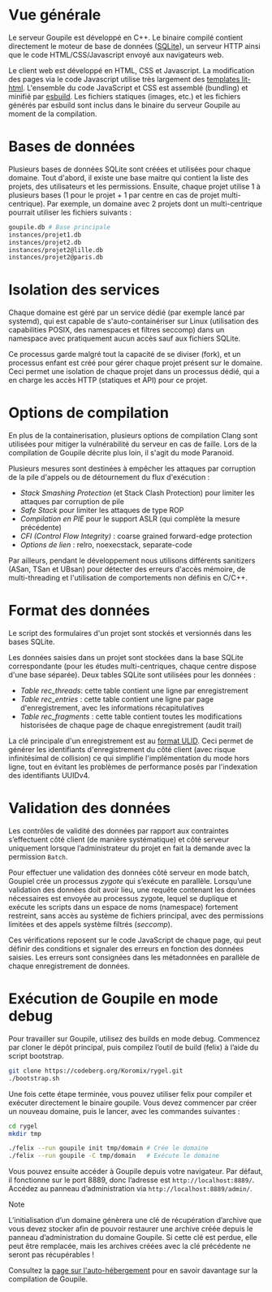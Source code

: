 # Vue générale

Le serveur Goupile est développé en C++. Le binaire compilé contient directement le moteur de base de données ([SQLite](https://sqlite.org/)), un serveur HTTP ainsi que le code HTML/CSS/Javascript envoyé aux navigateurs web.

Le client web est développé en HTML, CSS et Javascript. La modification des pages via le code Javascript utilise très largement des [templates lit-html](https://lit.dev/docs/templates/overview/). L'ensemble du code JavaScript et CSS est assemblé (bundling) et minifié par [esbuild](https://esbuild.github.io/). Les fichiers statiques (images, etc.) et les fichiers générés par esbuild sont inclus dans le binaire du serveur Goupile au moment de la compilation.

# Bases de données

Plusieurs bases de données SQLite sont créées et utilisées pour chaque domaine. Tout d'abord, il existe une base maitre qui contient la liste des projets, des utilisateurs et les permissions. Ensuite, chaque projet utilise 1 à plusieurs bases (1 pour le projet + 1 par centre en cas de projet multi-centrique). Par exemple, un domaine avec 2 projets dont un multi-centrique pourrait utiliser les fichiers suivants :

```sh
goupile.db # Base principale
instances/projet1.db
instances/projet2.db
instances/projet2@lille.db
instances/projet2@paris.db
```

# Isolation des services

Chaque domaine est géré par un service dédié (par exemple lancé par systemd), qui est capable de s'auto-containériser sur Linux (utilisation des capabilities POSIX, des namespaces et filtres seccomp) dans un namespace avec pratiquement aucun accès sauf aux fichiers SQLite.

Ce processus garde malgré tout la capacité de se diviser (fork), et un processus enfant est créé pour gérer chaque projet présent sur le domaine. Ceci permet une isolation de chaque projet dans un processus dédié, qui a en charge les accès HTTP (statiques et API) pour ce projet.

# Options de compilation

En plus de la containerisation, plusieurs options de compilation Clang sont utilisées pour mitiger la vulnérabilité du serveur en cas de faille. Lors de la compilation de Goupile décrite plus loin, il s'agit du mode Paranoid.

Plusieurs mesures sont destinées à empêcher les attaques par corruption de la pile d'appels ou de détournement du flux d'exécution :

- *Stack Smashing Protection* (et Stack Clash Protection) pour limiter les attaques par corruption de pile
- *Safe Stack* pour limiter les attaques de type ROP
- *Compilation en PIE* pour le support ASLR (qui complète la mesure précédente)
- *CFI (Control Flow Integrity)* : coarse grained forward-edge protection
- *Options de lien* : relro, noexecstack, separate-code

Par ailleurs, pendant le développement nous utilisons différents sanitizers (ASan, TSan et UBsan) pour détecter des erreurs d'accès mémoire, de multi-threading et l'utilisation de comportements non définis en C/C++.

# Format des données

Le script des formulaires d'un projet sont stockés et versionnés dans les bases SQLite.

Les données saisies dans un projet sont stockées dans la base SQLite correspondante (pour les études multi-centriques, chaque centre dispose d'une base séparée). Deux tables SQLite sont utilisées pour les données :

- *Table rec_threads*: cette table contient une ligne par enregistrement
- *Table rec_entries* : cette table contient une ligne par page d'enregistrement, avec les informations récapitulatives
- *Table rec_fragments* : cette table contient toutes les modifications historisées de chaque page de chaque enregistrement (audit trail)

La clé principale d'un enregistrement est au [format ULID](https://github.com/ulid/spec). Ceci permet de générer les identifiants d'enregistrement du côté client (avec risque infinitésimal de collision) ce qui simplifie l'implémentation du mode hors ligne, tout en évitant les problèmes de performance posés par l'indexation des identifiants UUIDv4.

# Validation des données

Les contrôles de validité des données par rapport aux contraintes s’effectuent côté client (de manière systématique) et côté serveur uniquement lorsque l’administrateur du projet en fait la demande avec la permission `Batch`.

Pour effectuer une validation des données côté serveur en mode batch, Goupiel crée un processus *zygote* qui s’exécute en parallèle. Lorsqu’une validation des données doit avoir lieu, une requête contenant les données nécessaires est envoyée au processus zygote, lequel se duplique et exécute les scripts dans un espace de noms (namespace) fortement restreint, sans accès au système de fichiers principal, avec des permissions limitées et des appels système filtrés (*seccomp*).

Ces vérifications reposent sur le code JavaScript de chaque page, qui peut définir des conditions et signaler des erreurs en fonction des données saisies. Les erreurs sont consignées dans les métadonnées en parallèle de chaque enregistrement de données.

# Exécution de Goupile en mode debug

Pour travailler sur Goupile, utilisez des builds en mode debug. Commencez par cloner le dépôt principal, puis compilez l’outil de build (felix) à l’aide du script bootstrap.

```sh
git clone https://codeberg.org/Koromix/rygel.git
./bootstrap.sh
```

Une fois cette étape terminée, vous pouvez utiliser felix pour compiler et exécuter directement le binaire goupile. Vous devez commencer par créer un nouveau domaine, puis le lancer, avec les commandes suivantes :

```sh
cd rygel
mkdir tmp

./felix --run goupile init tmp/domain # Crée le domaine
./felix --run goupile -C tmp/domain   # Exécute le domaine
```

Vous pouvez ensuite accéder à Goupile depuis votre navigateur. Par défaut, il fonctionne sur le port 8889, donc l’adresse est `http://localhost:8889/`. Accédez au panneau d’administration via `http://localhost:8889/admin/`.

> [!NOTE]
> L’initialisation d’un domaine génèrera une clé de récupération d’archive que vous devez stocker afin de pouvoir restaurer une archive créée depuis le panneau d’administration du domaine Goupile. Si cette clé est perdue, elle peut être remplacée, mais les archives créées avec la clé précédente ne seront pas récupérables !

Consultez la [page sur l'auto-hébergement](diy#compilation) pour en savoir davantage sur la compilation de Goupile.
